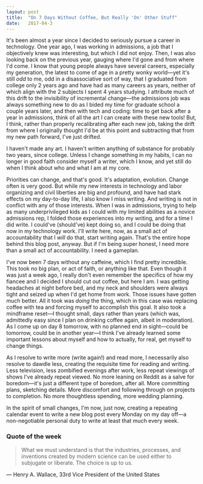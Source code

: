 ```yaml
---
layout: post
title:  "On 7 Days Without Coffee, But Really 'On' Other Stuff"
date:   2017-04-3
---
```

It's been almost a year since I decided to seriously pursue a career in technology. One year ago, I was working in admissions, a job that I objectively knew was interesting, but which I did not enjoy. Then, I was also looking back on the previous year, gauging where I'd gone and from where I'd come. I know that young people always have several careers, especially my generation, the latest to come of age in a pretty wonky world&mdash;yet it's still *odd* to me, odd in a disassociative sort of way, that I graduated from college only 2 years ago and have had as many careers as years, neither of which align with the 2 subjects I spent 4 years studying. I attribute much of this drift to the invisibility of incremental change&mdash;the admissions job was always something new to do as I bided my time for graduate school a couple years later, and then with tech and coding: time to get back after a year in admissions, think of all the art I can create with these new tools! But, I think, rather than properly recalibrating after each new job, taking the drift from where I originally thought I'd be at this point and subtracting that from my new path forward, I've just drifted.

I haven't made any art. I haven't written anything of substance for probably two years, since college. Unless I change something in my habits, I can no longer in good faith consider myself a writer, which I know, and yet still do when I think about who and what I am at my core.

Priorities can change, and that's good. It's adaptation, evolution. Change often is very good. But while my new interests in technology and labor organizing and civil liberties are big and profound, and have had stark effects on my day-to-day life, I also know I miss writing. And writing is not in conflict with any of those interests. When I was in admissions, trying to help as many underprivileged kids as I could with my limited abilities as a novice admissions rep, I folded those experiences into my writing, and for a time I did write. I could've (should've) kept doing so, and I could be doing that now in my technology work. I'll write here, now, as a small act of accountability that I *will* do that, start writing again. That's the entire hope behind this blog post, anyway. But if I'm being super honest, I need more than a small act of accountability. I need a gameplan.

I've now been 7 days without any caffeine, which I find pretty incredible. This took no big plan, or act of faith, or anything like that. Even though it was just a week ago, I really don't even remember the specifics of how my fiancee and I decided I should cut out coffee, but here I am. I was getting headaches at night before bed, and my neck and shoulders were always tight and seized up when I'd get home from work. Those issues have gotten much better. All it took was *doing* the thing, which in this case was replacing coffee with tea and forcing myself to accomplish this goal. It also took a mindframe reset&mdash;I thought small, days rather than years (which was, admittedly easy since I plan on drinking coffee again, albeit in moderation). As I come up on day 8 tomorrow, with no planned end in sight&mdash;could be tomorrow, could be in another year&mdash;I think I've already learned some important lessons about myself and how to actually, for real, get myself to change things.

As I resolve to write more (write again!) and read more, I necessarily also resolve to dawdle less, creating the requisite time for reading and writing. Less television, less zombified evenings after work, less repeat viewings of shows I've already repeat viewed. No more leaning on Reddit as a salve for boredom&mdash;it's just a different type of boredom, after all. More committing plans, sketching details. More discomfort and following through on projects to completion. No more thoughtless spending, more wedding planning.

In the spirit of small changes, I'm now, just now, creating a repeating calendar event to write a new blog post every Monday on my day off&mdash;a non-negotiable personal duty to write at least that much every week.


### Quote of the week
>What we must understand is that the industries, processes, and inventions created by modern science can be used either to subjugate or liberate. The choice is up to us.

&mdash; Henry A. Wallace, 33rd Vice President of the United States

